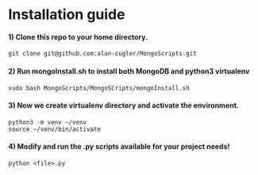 # Installation guide

#### 1) Clone this repo to your home directory.
```
git clone git@github.com:alan-cugler/MongoScripts.git
```

#### 2) Run mongoInstall.sh to install both MongoDB and python3 virtualenv
```
sudo bash MongoScripts/MongoSCripts/mongoInstall.sh
```

#### 3) Now we create virtualenv directory and activate the environment. 
```
python3 -m venv ~/venv
source ~/venv/bin/activate
```
#### 4) Modify and run the .py scripts available for your project needs!
```
python <file>.py
```
